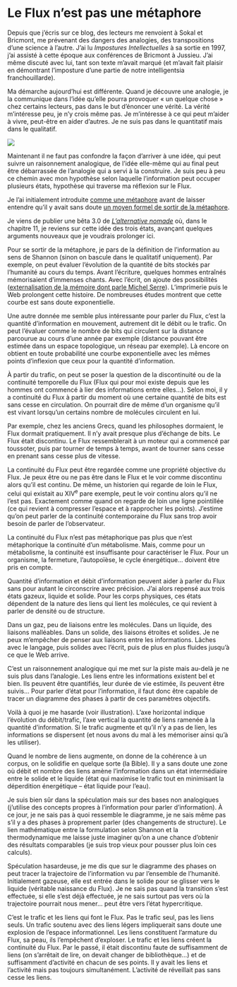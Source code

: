 # Le Flux n&#8217;est pas une métaphore

Depuis que j’écris sur ce blog, des lecteurs me renvoient à Sokal et Bricmont, me prévenant des dangers des analogies, des transpositions d’une science à l’autre. J’ai lu *Impostures Intellectuelles* à sa sortie en 1997, j’ai assisté à cette époque aux conférences de Bricmont à Jussieu. J’ai même discuté avec lui, tant son texte m’avait marqué (et m’avait fait plaisir en démontrant l’imposture d’une partie de notre intelligentsia franchouillarde).<span id="more-14056"></span>

Ma démarche aujourd’hui est différente. Quand je découvre une analogie, je la communique dans l’idée qu’elle pourra provoquer « un quelque chose » chez certains lecteurs, pas dans le but d’énoncer une vérité. La vérité m’intéresse peu, je n’y crois même pas. Je m’intéresse à ce qui peut m’aider à vivre, peut-être en aider d’autres. Je ne suis pas dans le quantitatif mais dans le qualitatif.

![](https://tcrouzet.com/images_tc/2010/01/3states.png)

Maintenant il ne faut pas confondre la façon d’arriver à une idée, qui peut suivre un raisonnement analogique, de l’idée elle-même qui au final peut être débarrassée de l’analogie qui a servi à la construire. Je suis peu à peu ce chemin avec mon hypothèse selon laquelle l’information peut occuper plusieurs états, hypothèse qui traverse ma réflexion sur le Flux.

Je l’ai initialement introduite [comme une métaphore](https://tcrouzet.com/2009/09/10/le-flux-troisieme-etat-de-linformation/) avant de laisser entendre qu’il y avait sans doute [un moyen formel de sortir de la métaphore](https://tcrouzet.com/2009/10/21/l%E2%80%99information-dans-tous-ses-etats/).

Je viens de publier une bêta 3.0 de [*L’alternative nomade*](https://tcrouzet.com/alternative-nomade/) où, dans le chapitre 11, je reviens sur cette idée des trois états, avançant quelques arguments nouveaux que je voudrais prolonger ici.

Pour se sortir de la métaphore, je pars de la définition de l’information au sens de Shannon (sinon on bascule dans le qualitatif uniquement). Par exemple, on peut évaluer l’évolution de la quantité de bits stockés par l’humanité au cours du temps. Avant l’écriture, quelques hommes entraînés mémorisaient d’immenses chants. Avec l’écrit, on ajoute des possibilités ([externalisation de la mémoire dont parle Michel Serre](https://tcrouzet.com/2006/09/06/reseau-ou-espace/)). L’imprimerie puis le Web prolongent cette histoire. De nombreuses études montrent que cette courbe est sans doute exponentielle.

Une autre donnée me semble plus intéressante pour parler du Flux, c’est la quantité d’information en mouvement, autrement dit le débit ou le trafic. On peut l’évaluer comme le nombre de bits qui circulent sur la distance parcourue au cours d’une année par exemple (distance pouvant être estimée dans un espace topologique, un réseau par exemple). Là encore on obtient en toute probabilité une courbe exponentielle avec les mêmes points d’inflexion que ceux pour la quantité d’information.

À partir du trafic, on peut se poser la question de la discontinuité ou de la continuité temporelle du Flux (Flux qui pour moi existe depuis que les hommes ont commencé à lier des informations entre elles…). Selon moi, il y a continuité du Flux à partir du moment où une certaine quantité de bits est sans cesse en circulation. On pourrait dire de même d’un organisme qu’il est vivant lorsqu’un certains nombre de molécules circulent en lui.

Par exemple, chez les anciens Grecs, quand les philosophes dormaient, le Flux dormait pratiquement. Il n’y avait presque plus d’échange de bits. Le Flux était discontinu. Le Flux ressemblerait à un moteur qui a commencé par toussoter, puis par tourner de temps à temps, avant de tourner sans cesse en prenant sans cesse plus de vitesse.

La continuité du Flux peut être regardée comme une propriété objective du Flux. Je peux être ou ne pas être dans le Flux et le voir comme discontinu alors qu’il est continu. De même, un historien qui regarde de loin le Flux, celui qui existait au XIV<sup>e</sup> pare exemple, peut le voir continu alors qu’il ne l’est pas. Exactement comme quand on regarde de loin une ligne pointillée (ce qui revient à compresser l’espace et à rapprocher les points). J’estime qu’on peut parler de la continuité contemporaine du Flux sans trop avoir besoin de parler de l’observateur.

La continuité du Flux n’est pas métaphorique pas plus que n’est métaphorique la continuité d’un métabolisme. Mais, comme pour un métabolisme, la continuité est insuffisante pour caractériser le Flux. Pour un organisme, la fermeture, l’autopoïèse, le cycle énergétique… doivent être pris en compte.

Quantité d’information et débit d’information peuvent aider à parler du Flux sans pour autant le circonscrire avec précision. J’ai alors repensé aux trois états gazeux, liquide et solide. Pour les corps physiques, ces états dépendent de la nature des liens qui lient les molécules, ce qui revient à parler de densité ou de structure.

Dans un gaz, peu de liaisons entre les molécules. Dans un liquide, des liaisons malléables. Dans un solide, des liaisons étroites et solides. Je ne peux m’empêcher de penser aux liaisons entre les informations. Lâches avec le langage, puis solides avec l’écrit, puis de plus en plus fluides jusqu’à ce que le Web arrive.

C’est un raisonnement analogique qui me met sur la piste mais au-delà je ne suis plus dans l’analogie. Les liens entre les informations existent bel et bien. Ils peuvent être quantifiés, leur durée de vie estimée, ils peuvent être suivis… Pour parler d’état pour l’information, il faut donc être capable de tracer un diagramme des phases à partir de ces paramètres objectifs.

Voilà à quoi je me hasarde (voir illustration). L’axe horizontal indique l’évolution du débit/trafic, l’axe vertical la quantité de liens ramenée à la quantité d’information. Si le trafic augmente et qu’il n’y a pas de lien, les informations se dispersent (et nous avons du mal à les mémoriser ainsi qu’à les utiliser).

Quand le nombre de liens augmente, on donne de la cohérence à un corpus, on le solidifie en quelque sorte (la Bible). Il y a sans doute une zone où débit et nombre des liens amène l’information dans un état intermédiaire entre le solide et le liquide (état qui maximise le trafic tout en minimisant la déperdition énergétique – état liquide pour l’eau).

Je suis bien sûr dans la spéculation mais sur des bases non analogiques (j’utilise des concepts propres à l’information pour parler d’information). À ce jour, je ne sais pas à quoi ressemble le diagramme, je ne sais même pas s’il y a des phases à proprement parler (des changements de structure). Le lien mathématique entre la formulation selon Shannon et la thermodynamique me laisse juste imaginer qu’on a une chance d’obtenir des résultats comparables (je suis trop vieux pour pousser plus loin ces calculs).

Spéculation hasardeuse, je me dis que sur le diagramme des phases on peut tracer la trajectoire de l’information vu par l’ensemble de l’humanité. Initialement gazeuse, elle est entrée dans le solide pour se glisser vers le liquide (véritable naissance du Flux). Je ne sais pas quand la transition s’est effectuée, si elle s’est déjà effectuée, je ne sais surtout pas vers où la trajectoire pourrait nous mener… peut être vers l’état hypercritique.

C’est le trafic et les liens qui font le Flux. Pas le trafic seul, pas les liens seuls. Un trafic soutenu avec des liens légers impliquerait sans doute une explosion de l’espace informationnel. Les liens constituent l’armature du Flux, sa peau, ils l’empêchent d’exploser. Le trafic et les liens créent la continuité du Flux. Par le passé, il était discontinu faute de suffisamment de liens (on s’arrêtait de lire, on devait changer de bibliothèque…) et de suffisamment d’activité en chacun de ses points. Il y avait les liens et l’activité mais pas toujours simultanément. L’activité de réveillait pas sans cesse les liens.